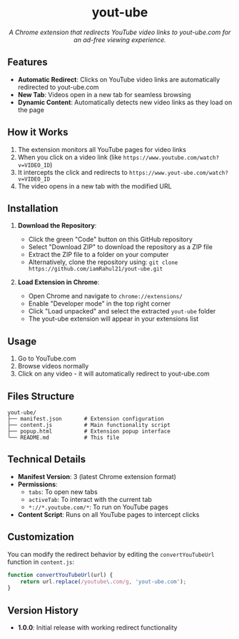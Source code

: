 <div align="center">

# yout-ube

<em>A Chrome extension that redirects YouTube video links to yout-ube.com for an ad-free viewing experience.</em>

</div>

## Features

- **Automatic Redirect**: Clicks on YouTube video links are automatically redirected to yout-ube.com
- **New Tab**: Videos open in a new tab for seamless browsing
- **Dynamic Content**: Automatically detects new video links as they load on the page

## How it Works

1. The extension monitors all YouTube pages for video links
2. When you click on a video link (like `https://www.youtube.com/watch?v=VIDEO_ID`)
3. It intercepts the click and redirects to `https://www.yout-ube.com/watch?v=VIDEO_ID`
4. The video opens in a new tab with the modified URL

## Installation

1. **Download the Repository**:
   - Click the green "Code" button on this GitHub repository
   - Select "Download ZIP" to download the repository as a ZIP file
   - Extract the ZIP file to a folder on your computer
   - Alternatively, clone the repository using: `git clone https://github.com/iamRahul21/yout-ube.git`

2. **Load Extension in Chrome**:
   - Open Chrome and navigate to `chrome://extensions/`
   - Enable "Developer mode" in the top right corner
   - Click "Load unpacked" and select the extracted `yout-ube` folder
   - The yout-ube extension will appear in your extensions list

## Usage

1. Go to YouTube.com
2. Browse videos normally
3. Click on any video - it will automatically redirect to yout-ube.com

## Files Structure

```
yout-ube/
├── manifest.json       # Extension configuration
├── content.js          # Main functionality script
├── popup.html          # Extension popup interface
└── README.md           # This file
```

## Technical Details

- **Manifest Version**: 3 (latest Chrome extension format)
- **Permissions**: 
  - `tabs`: To open new tabs
  - `activeTab`: To interact with the current tab
  - `*://*.youtube.com/*`: To run on YouTube pages
- **Content Script**: Runs on all YouTube pages to intercept clicks

## Customization

You can modify the redirect behavior by editing the `convertYouTubeUrl` function in `content.js`:

```javascript
function convertYouTubeUrl(url) {
    return url.replace(/youtube\.com/g, 'yout-ube.com');
}
```

## Version History

- **1.0.0**: Initial release with working redirect functionality
